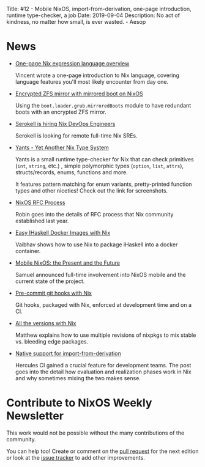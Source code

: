Title: #12 - Mobile NixOS, import-from-derivation, one-page introduction, runtime type-checker, a job
Date: 2019-09-04
Description: No act of kindness, no matter how small, is ever wasted. - Aesop

# News

- [One-page Nix expression language overview](https://github.com/tazjin/nix-1p)

  Vincent wrote a one-page introduction to Nix language, covering language features
  you'll most likely encounter from day one.

- [Encrypted ZFS mirror with mirrored boot on NixOS](https://elis.nu/blog/2019/08/encrypted-zfs-mirror-with-mirrored-boot-on-nixos/)

  Using the `boot.loader.grub.mirroredBoots` module to have redundant boots with an encrypted ZFS
  mirror.

- [Serokell is hiring Nix DevOps Engineers](https://www.notion.so/serokell/tl-dr-Serokell-is-hiring-Nix-DevOps-Engineers-9a33609414344f4fa167078a1a0f7896)

  Serokell is looking for remote full-time Nix SREs.

- [Yants - Yet Another Nix Type System](https://github.com/tazjin/yants)

  Yants is a small runtime type-checker for Nix that can check primitives (`int`, `string`, etc.) ,
  simple polymorphic types (`option`, `list`, `attrs`), structs/records, enums, functions and more.

  It features pattern matching for enum variants, pretty-printed function types and other niceties!
  Check out the link for screenshots.

- [NixOS RFC Process](https://nixos.mayflower.consulting/review/nixos-rfc-post/blog/2019/08/19/nixos-rfc-process/)

  Robin goes into the details of RFC process that Nix community established last year.

- [Easy IHaskell Docker Images with Nix](https://vaibhavsagar.com/blog/2019/08/11/ihaskell-nix-docker/)

  Vaibhav shows how to use Nix to package iHaskell into a docker container.

- [Mobile NixOS: the Present and the Future](https://samuel.dionne-riel.com/blog/2019/08/21/mobile-nixos-the-present-and-future.html)

  Samuel announced full-time involvement into NixOS mobile and the current
  state of the project.

- [Pre-commit git hooks with Nix](https://blog.hercules-ci.com/nix/2019/08/22/pre-commit-git-hooks-for-nix/)

  Git hooks, packaged with Nix, enforced at development time and on a CI.

- [All the versions with Nix](http://matthewbauer.us/blog/all-the-versions.html)

  Matthew explains how to use multiple revisions of nixpkgs to mix stable
  vs. bleeding edge packages.

- [Native support for import-from-derivation](https://blog.hercules-ci.com/2019/08/30/native-support-for-import-for-derivation/)

  Hercules CI gained a crucial feature for development teams. The post goes
  into the detail how evaluation and realization phases work in Nix and why
  sometimes mixing the two makes sense.

# Contribute to NixOS Weekly Newsletter

This work would not be possible without the many contributions of the community.

You can help too! Create or comment on the [pull request](https://github.com/NixOS/nixos-weekly/pulls)
for the next edition or look at the
[issue tracker](https://github.com/NixOS/nixos-weekly/issues) to add other improvements.
